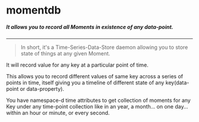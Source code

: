 momentdb
========

##### It allows you to record all Moments in existence of any data-point.

---

>
> In short, it's a Time-Series-Data-Store daemon allowing you to store state of things at any given Moment.
>

It will record value for any key at a particular point of time.

This allows you to record different values of same key across a series of points in time, itself giving you a timeline of different state of any key(data-point or data-property).

You have namespace-d time attributes to get collection of moments for any Key under any time-point collection like in an year, a month... on one day... within an hour or minute, or every second.
